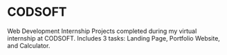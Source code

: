# CODSOFT
Web Development Internship Projects completed during my virtual internship at CODSOFT. Includes 3 tasks: Landing Page, Portfolio Website, and Calculator.
